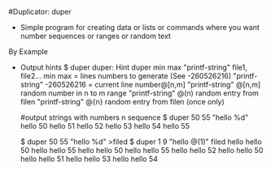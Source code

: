 
#Duplicator: duper
 - Simple program for creating data or lists or commands where you want number sequences or ranges or random text

By Example

- Output hints
    $ duper 
    duper: Hint
    duper min max "printf-string" file1, file2...
    min max  = lines numbers to generate (See -260526216)
    "printf-string" -260526216 = current line number@[n,m] 
    "printf-string" @[n,m] random number in n to m range
    "printf-string" @(n) random entry from filen
    "printf-string" @{n} random entry from filen (once only)
    
    #output strings with numbers n sequence 
    $ duper 50 55 "hello %d"
    hello 50
    hello 51
    hello 52
    hello 53
    hello 54
    hello 55
    
    $ duper 50 55 "hello %d" >filed
    $ duper 1 9 "hello @(1)" filed 
    hello hello 50
    hello hello 55
    hello hello 50
    hello hello 55
    hello hello 52
    hello hello 50
    hello hello 51
    hello hello 53
    hello hello 54
